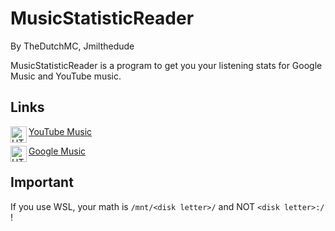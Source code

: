 # MusicStatisticReader
By TheDutchMC, Jmilthedude

MusicStatisticReader is a program to get you your listening stats for Google Music and YouTube music.

## Links
[<img align="left" alt="HTML5" width="26px" src="https://raw.githubusercontent.com/TheDutchMC/MusicStatisticReader/master/icons/yt.svg" /> YouTube Music](https://github.com/TheDutchMC/MusicStatisticReader/tree/ytmusic)

[<img align="left" alt="HTML5" width="26px" src="https://raw.githubusercontent.com/TheDutchMC/MusicStatisticReader/master/icons/gm.svg" /> Google Music](https://github.com/TheDutchMC/MusicStatisticReader/tree/gmusic)

## Important
If you use WSL, your math is ``/mnt/<disk letter>/`` and NOT ``<disk letter>:/`` !
